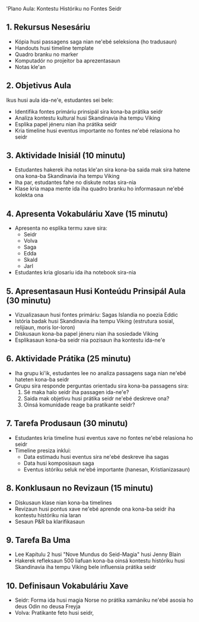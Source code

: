 'Plano Aula: Kontestu Históriku no Fontes Seidr

## 1. Rekursus Nesesáriu

- Kópia husi passagens saga nian ne'ebé seleksiona (ho tradusaun)
- Handouts husi timeline template
- Quadro branku no marker
- Komputadór no projeitor ba aprezentasaun
- Notas kle'an

## 2. Objetivus Aula

Ikus husi aula ida-ne'e, estudantes sei bele:
- Identifika fontes primáriu prinsipál sira kona-ba prátika seidr
- Analiza kontestu kultural husi Skandinavia iha tempu Viking
- Esplika papel jéneru nian iha prátika seidr
- Kria timeline husi eventus importante no fontes ne'ebé relasiona ho seidr

## 3. Aktividade Inisiál (10 minutu)

- Estudantes hakerek iha notas kle'an sira kona-ba saida mak sira hatene ona kona-ba Skandinavia iha tempu Viking
- Iha par, estudantes fahe no diskute notas sira-nia
- Klase kria mapa mente ida iha quadro branku ho informasaun ne'ebé kolekta ona

## 4. Apresenta Vokabuláriu Xave (15 minutu)

- Apresenta no esplika termu xave sira:
  - Seidr
  - Volva
  - Saga
  - Edda
  - Skald
  - Jarl
- Estudantes kria glosariu ida iha notebook sira-nia

## 5. Apresentasaun Husi Konteúdu Prinsipál Aula (30 minutu)

- Vizualizasaun husi fontes primáriu: Sagas Islandia no poezia Eddic
- Istória badak husi Skandinavia iha tempu Viking (estrutura sosial, relijiaun, moris lor-loron)
- Diskusaun kona-ba papel jéneru nian iha sosiedade Viking
- Esplikasaun kona-ba seidr nia pozisaun iha kontestu ida-ne'e

## 6. Aktividade Prátika (25 minutu)

- Iha grupu ki'ik, estudantes lee no analiza passagens saga nian ne'ebé hateten kona-ba seidr
- Grupu sira responde perguntas orientadu sira kona-ba passagens sira:
  1. Sé maka halo seidr iha passagen ida-ne'e?
  2. Saida mak objetivu husi prátika seidr ne'ebé deskreve ona?
  3. Oinsá komunidade reage ba pratikante seidr?

## 7. Tarefa Produsaun (30 minutu)

- Estudantes kria timeline husi eventus xave no fontes ne'ebé relasiona ho seidr
- Timeline presiza inklui:
  - Data estimadu husi eventus sira ne'ebé deskreve iha sagas
  - Data husi komposisaun saga
  - Eventus istóriku seluk ne'ebé importante (hanesan, Kristianizasaun)

## 8. Konklusaun no Revizaun (15 minutu)

- Diskusaun klase nian kona-ba timelines
- Revizaun husi pontus xave ne'ebé aprende ona kona-ba seidr iha kontestu históriku nia laran
- Sesaun P&R ba klarifikasaun

## 9. Tarefa Ba Uma 

- Lee Kapítulu 2 husi "Nove Mundus do Seid-Magia" husi Jenny Blain
- Hakerek refleksaun 500 liafuan kona-ba oinsá kontestu históriku husi Skandinavia iha tempu Viking bele influensia prátika seidr

## 10. Definisaun Vokabuláriu Xave

- Seidr: Forma ida husi magia Norse no prátika xamániku ne'ebé asosia ho deus Odin no deusa Freyja
- Volva: Pratikante feto husi seidr,